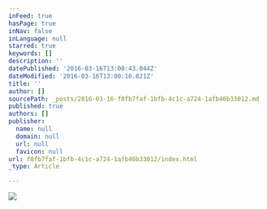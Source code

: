 ```yaml
---
inFeed: true
hasPage: true
inNav: false
inLanguage: null
starred: true
keywords: []
description: ''
datePublished: '2016-03-16T13:00:43.044Z'
dateModified: '2016-03-16T13:00:16.821Z'
title: ''
author: []
sourcePath: _posts/2016-03-16-f0fb7faf-1bfb-4c1c-a724-1afb46b33012.md
published: true
authors: []
publisher:
  name: null
  domain: null
  url: null
  favicon: null
url: f0fb7faf-1bfb-4c1c-a724-1afb46b33012/index.html
_type: Article

---
```

![](https://s3-us-west-2.amazonaws.com/the-grid-img/p/7e4bb48c339accbc8d9a70faea6407a8eecd3fac.jpg)